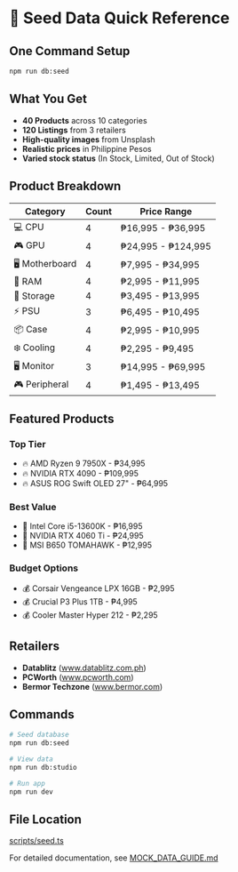 # 🌱 Seed Data Quick Reference

## One Command Setup

```bash
npm run db:seed
```

## What You Get

- **40 Products** across 10 categories
- **120 Listings** from 3 retailers
- **High-quality images** from Unsplash
- **Realistic prices** in Philippine Pesos
- **Varied stock status** (In Stock, Limited, Out of Stock)

## Product Breakdown

| Category | Count | Price Range |
|----------|-------|-------------|
| 💻 CPU | 4 | ₱16,995 - ₱36,995 |
| 🎮 GPU | 4 | ₱24,995 - ₱124,995 |
| 🖥️ Motherboard | 4 | ₱7,995 - ₱34,995 |
| 🧠 RAM | 4 | ₱2,995 - ₱11,995 |
| 💾 Storage | 4 | ₱3,495 - ₱13,995 |
| ⚡ PSU | 3 | ₱6,495 - ₱10,495 |
| 📦 Case | 4 | ₱2,995 - ₱10,995 |
| ❄️ Cooling | 4 | ₱2,295 - ₱9,495 |
| 🖥️ Monitor | 3 | ₱14,995 - ₱69,995 |
| 🎮 Peripheral | 4 | ₱1,495 - ₱13,495 |

## Featured Products

### Top Tier
- 🔥 AMD Ryzen 9 7950X - ₱34,995
- 🔥 NVIDIA RTX 4090 - ₱109,995
- 🔥 ASUS ROG Swift OLED 27" - ₱64,995

### Best Value
- 💎 Intel Core i5-13600K - ₱16,995
- 💎 NVIDIA RTX 4060 Ti - ₱24,995
- 💎 MSI B650 TOMAHAWK - ₱12,995

### Budget Options
- 💰 Corsair Vengeance LPX 16GB - ₱2,995
- 💰 Crucial P3 Plus 1TB - ₱4,995
- 💰 Cooler Master Hyper 212 - ₱2,295

## Retailers

- **Datablitz** (www.datablitz.com.ph)
- **PCWorth** (www.pcworth.com)
- **Bermor Techzone** (www.bermor.com)

## Commands

```bash
# Seed database
npm run db:seed

# View data
npm run db:studio

# Run app
npm run dev
```

## File Location

[scripts/seed.ts](scripts/seed.ts)

For detailed documentation, see [MOCK_DATA_GUIDE.md](MOCK_DATA_GUIDE.md)
